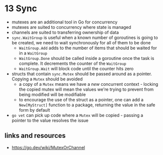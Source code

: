 # 13 Sync

- mutexes are an additional tool in Go for concurrency
- mutexes are suited to concurrency where state is managed
- channels are suited to transferring ownership of data
- `sync.WaitGroup` is useful when a known number of goroutines is going to be created,
    we need to wait synchronously for all of them to be done
    * `WaitGroup.Add` adds to the number of items that should be waited for in a
        `WaitGroup`
    * `WaitGroup.Done` should be called inside a goroutine once the task is complete.
        It decrements the counter of the `WaitGroup`
    * `WaitGroup.Wait` will block code until the counter hits zero
- structs that contain `sync.Mutex` should be passed around as a pointer. Copying a `Mutex`
    should be avoided
    * a copy of a `Mutex` means we have a _new_ concurrent context - locking the copied
        mutex will mean the values we're trying to prevent from being modified will
        be modifiable
    * to encourage the use of the struct as a pointer, one can add a `New[MyStruct]`
        function to a package, returning the value in the safe form by default
- `go vet` can pick up code where a `Mutex` will be copied - passing a pointer to the
    value resolves the issue

## links and resources

- https://go.dev/wiki/MutexOrChannel




